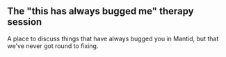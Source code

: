 ## The "this has always bugged me" therapy session

A place to discuss things that have always bugged you in Mantid, but that we've never got round to fixing.

